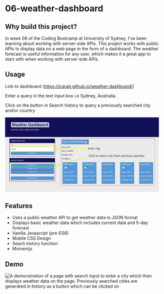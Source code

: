 # 06-weather-dashboard

## Why build this project?

In week 06 of the Coding Bootcamp at University of Sydney, I've been learning about working with server-side APIs. This project works with public APIs to display data on a web page in the form of a dashboard. 
The weather forecast is useful information for any user, which makes it a great app to start with when working with server-side APIs.

## Usage

Link to dashboard (https://jcarait.github.io/weather-dashboard/)

Enter a query in the text input box i.e Sydney, Australia.

Click on the button in Search history to query a previously searched city and/or country

![A page with boxes which contains weather data. Coloured-frame boxes highlight specific areas of the page with instruction labels](./assets/images/usage.png)

## Features

- Uses a public weather API to get weather data in JSON format
- Displays basic weather data which includes current data and 5-day forecast
- Vanilla Javascript (pre-ES6)
- Mobile CSS Design
- Seach history function
- Momentjs

## Demo

![A demonstration of a page with search input to enter a city which then displays weather data on the page. Previously searched cities are generated in history as a button which can be clicked on](./assets/images/weather-dashboard-demo.gif)
